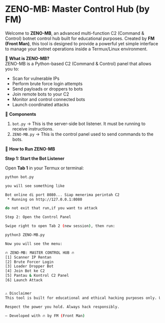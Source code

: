# ZENO-MB: Master Control Hub (by FM)

Welcome to **ZENO-MB**, an advanced multi-function C2 (Command & Control) botnet control hub built for educational purposes. Created by **FM (Front Man)**, this tool is designed to provide a powerful yet simple interface to manage your botnet operations inside a Termux/Linux environment.

🔧 **What is ZENO-MB?**  
ZENO-MB is a Python-based C2 (Command & Control) panel that allows you to:
- Scan for vulnerable IPs  
- Perform brute force login attempts  
- Send payloads or droppers to bots  
- Join remote bots to your C2  
- Monitor and control connected bots  
- Launch coordinated attacks

🧠 **Components**
1. `bot.py` → This is the server-side bot listener. It must be running to receive instructions.
2. `ZENO-MB.py` → This is the control panel used to send commands to the bots.

🚀 **How to Run ZENO-MB**

**Step 1: Start the Bot Listener**

Open **Tab 1** in your Termux or terminal:
```bash
python bot.py

you will see something like

Bot online di port 8080... Siap menerima perintah C2
 * Running on http://127.0.0.1:8080

do not exit that run,if you want to attack

Step 2: Open the Control Panel

Swipe right to open Tab 2 (new session), then run:

python3 ZENO-MB.py

Now you will see the menu:

🔥 ZENO-MB: MASTER CONTROL HUB 🔥
[1] Scanner IP Rentan
[2] Brute Forcer Login
[3] Loader Dropper Bot
[4] Join Bot ke C2
[5] Pantau & Kontrol C2 Panel
[6] Launch Attack


⚠️ Disclaimer
This tool is built for educational and ethical hacking purposes only. Use it in lab environments or on systems you have permission to test.

Respect the power you hold. Always hack responsibly.

— Developed with 🔥 by FM (Front Man)
